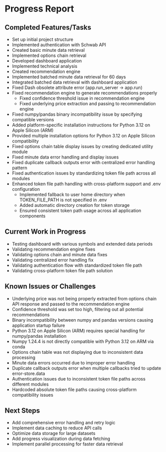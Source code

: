 # Progress Report

## Completed Features/Tasks
- Set up initial project structure
- Implemented authentication with Schwab API
- Created basic minute data retrieval
- Implemented options chain retrieval
- Developed dashboard application
- Implemented technical analysis
- Created recommendation engine
- Implemented batched minute data retrieval for 60 days
- Integrated batched data retrieval with dashboard application
- Fixed Dash obsolete attribute error (app.run_server → app.run)
- Fixed recommendation engine to generate recommendations properly
  - Fixed confidence threshold issue in recommendation engine
  - Fixed underlying price extraction and passing to recommendation engine
- Fixed numpy/pandas binary incompatibility issue by specifying compatible versions
- Added platform-specific installation instructions for Python 3.12 on Apple Silicon (ARM)
- Provided multiple installation options for Python 3.12 on Apple Silicon compatibility
- Fixed options chain table display issues by creating dedicated utility module
- Fixed minute data error handling and display issues
- Fixed duplicate callback outputs error with centralized error handling pattern
- Fixed authentication issues by standardizing token file path across all modules
- Enhanced token file path handling with cross-platform support and .env configuration
  - Implemented fallback to user home directory when TOKEN_FILE_PATH is not specified in .env
  - Added automatic directory creation for token storage
  - Ensured consistent token path usage across all application components

## Current Work in Progress
- Testing dashboard with various symbols and extended data periods
- Validating recommendation engine fixes
- Validating options chain and minute data fixes
- Validating centralized error handling fix
- Validating authentication flow with standardized token file path
- Validating cross-platform token file path solution

## Known Issues or Challenges
- Underlying price was not being properly extracted from options chain API response and passed to the recommendation engine
- Confidence threshold was set too high, filtering out all potential recommendations
- Binary incompatibility between numpy and pandas versions causing application startup failure
- Python 3.12 on Apple Silicon (ARM) requires special handling for numpy/pandas installation
- Numpy 1.24.4 is not directly compatible with Python 3.12 on ARM via conda
- Options chain table was not displaying due to inconsistent data processing
- Minute data errors occurred due to improper error handling
- Duplicate callback outputs error when multiple callbacks tried to update error-store.data
- Authentication issues due to inconsistent token file paths across different modules
- Hardcoded absolute token file paths causing cross-platform compatibility issues

## Next Steps
- Add comprehensive error handling and retry logic
- Implement data caching to reduce API calls
- Optimize data storage for large datasets
- Add progress visualization during data fetching
- Implement parallel processing for faster data retrieval
